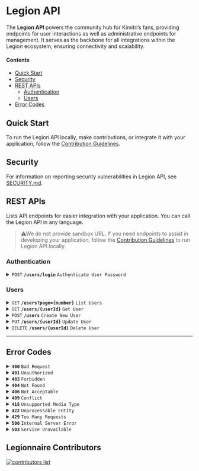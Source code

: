 # Legion API

The **Legion API** powers the community hub for Kimitri’s fans, providing endpoints for user interactions as well as administrative endpoints for management. It serves as the backbone for all integrations within the Legion ecosystem, ensuring connectivity and scalability.


#### Contents

- [Quick Start](#quick-start)
- [Security](#security)
- [REST APIs](#rest-apis)
    - [Authentication](#authentication)
    - [Users](#users)
- [Error Codes](#error-codes)

## Quick Start

To run the Legion API locally, make contributions, or integrate it with your application, follow the  [Contribution Guidelines](./CONTRIBUTING.md).

## Security

For information on reporting security vulnerabilities in Legion API, see
[SECURITY.md](./SECURITY.md).
  
## REST APIs

Lists API endpoints for easier integration with your application. You can call the Legion API in any language. 
>⚠We do not provide sandbox URL. If you need endpoints to assist in developing your application, follow the [Contribution Guidelines](./CONTRIBUTING.md) to run Legion API locally.

### Authentication

<details>
 <summary><code>POST</code> <code><b>/users/login</b></code> <code>Authenticate User Password</code></summary>
 
#### Authenticate User Password
This endpoint authenticates a user by verifying their email or username along with the provided password. If the credentials match a registered user in the database, a JSON Web Token (JWT) is generated and returned to the client.

#### Request 

> #### Header Parameters 
> | name         |  required | description                                                                                          |
> |--------------|-----------|------------------------------------------------------------------------------------------------------|
> | Content-Type |  yes      | Required for operations with a request body. The value is application/. Where the 'format' is 'json'.|
> | X-CSRF-Token |  yes      | A CSRF token to protect against cross-site request forgery attacks. Must be included in the request.|

> #### Body Schema
> | name          |  type     | Required | description                         |
> |---------------|-----------|----------|-------------------------------------|
> | username      |  string   |**no**| 	The username of the user. Either `username` or `email` must be provided. |
> | email         |  string   |**no** | 	The email of the user. Either `username` or `email` must be provided.    |
> | password      |  string   |**yes** | 	The password for the user. |

#### Response 

> #### Sample Successful Response 
>
> Status Code: `200` <br>
> application/json
>```json
>{
>    "success": true,
>    "message": "User authenticated successfully!",
>    "data": {
>      "id": "01JEVAG858D9NP6A1NMTKXPRRA",
>      "name": "John Doe",
>      "username": "jhondoe123",
>      "email": "john.doe@example.com",
>      "token": {
>        "accessToken": "eyJhbGciOiJIUzI1NiIsInR...",
>        "refreshToken": "eyJhbGciOiJIUzI1NiIsInR5cCI6IkpXVCJ9...",
>        "expiresIn": "1737648644"
>        },
>    }
>}
>```


> #### Response Schema
> application/json
>| Key         | Type     | Description                                      |
>|-------------|----------|--------------------------------------------------|
>| success     | boolean  | Indicates whether the request was successful.    |
>| message     | string   | A message providing additional context.          |
>| data        | object   | Contains the authenticated user's details and tokens.            |
>| data.id       | string   | Unique identifier for the authenticated user (ULID format).  |
>| data.name     | string   | Name for the authenticated user.                             |
>| data.email    | string   | Email for the authenticated user.                            |
>| data.username    | string   | Username for the authenticated user.                           |
>| data.token    | object   |   Contains authentication tokens and their expiry.|
>| data.token.accessToken    | string   | 	The JWT access token.                            |
>| data.token.refreshToken    | string   | 	The JWT access refreshToken.                            |
>| data.token.expiresIn    | string   | 	The token expiration time (UNIX timestamp).                           |


</details>


### Users

<details>
 <summary><code>GET</code> <code><b>/users?page={number}</b></code> <code>List Users</code></summary>
 
#### List Users
Retrieves a paginated list of users, with 20 users per page, including detailed information for each. If the user is marked as deleted, the response return deleted status without exposing sensitive or unnecessary data.

#### Request 

> #### Header Parameters 
> | name         |  required | description                                                                                          |
> |--------------|-----------|------------------------------------------------------------------------------------------------------|
> | Content-Type |  yes      | Required for operations with a request body. The value is application/. Where the 'format' is 'json'.|
> | X-CSRF-Token |  yes      | A CSRF token to protect against cross-site request forgery attacks. Must be included in the request.|

> #### Query Parameters
> | Name | Type   | Required | Description                          |
> |------|--------|----------|--------------------------------------|
> | page   | string | **yes**  | The page number to retrieve.  |
> | includeDeleted   | string | **no**  | If set to `true`, includes data for soft-deleted users in the response. By default, only active users are retrieved.  |

#### Response 

> #### Sample Successful Response 
>
> Status Code: `200` <br>
> application/json
>```json
>{
>    "success": true,
>    "message": "Users list retrieved successfully!",
>    "data": {
>      "users": [
>           {
>               "id": "01JJ02AHX4NEFDRH5PT5KQX5MT",
>               "name": "Elaine Windler",
>               "username": "Jaylon.Stamm22",
>               "email": "Sherwood50@gmail.com",
>               "kats": 0,
>               "rank": null,
>               "isActive": true,
>               "createdAt": "2025-01-19T19:58:34.404Z"
>           },
>           {
>               "id": "01JJ0W0VM4F6DFDZWYD6P10E21",
>               "name": "Miss Luz Brakus",
>               "username": "Verlie.Dietrich66",
>               "email": "Howell.Graham61@hotmail.com",
>               "kats": 0,
>               "rank": null,
>               "isActive": true,
>               "createdAt": "2025-01-20T03:27:39.652Z"
>           },
>           ...
>       ],
>       "pagination": {
>           "totalPages": 1,
>           "totalItems": 3,
>           "isLastPage": true
>       }
>    }
>}
>```


> #### Response Schema
> application/json
>| Key         | Type     | Description                                      |
>|-------------|----------|--------------------------------------------------|
>| success     | boolean  | Indicates whether the request was successful.    |
>| message     | string   | A message providing additional context.          |
>| data        | object   | Contains the list of users and pagination details.            |
>| data.users[]                | array    | An array of user objects.                                                   |
>| data.users[].id             | string   | Unique identifier for the user (ULID format).                               |
>| data.users[].name           | string   | The user's full name.                                                       |
>| data.users[].username       | string   | The user's username.                                                       |
>| data.users[].email          | string   | The user's email address.                                                   |
>| data.users[].kats           | number   | Represents the amount of Legion community currency the user possesses.      |
>| data.users[].rank           | number   | The user's rank within the Legion community (null if unranked).             |
>| data.users[].isActive       | boolean  | Indicates whether the user is active.                                       |
>| data.users[].deletedAt      | string   | The date the user was deleted, or null if active.                           |
>| data.users[].restoredAt      | string   | The date the user was restored.                           |
>| data.users[].createdAt      | string   | Date when the user was created (ISO 8601 format).                           |
>| data.pagination           | object   | Pagination information for the result set.                                 |
>| data.pagination.totalPages| number   | Total number of pages available.                                            |
>| data.pagination.totalItems| number   | Total number of users available.                                           |
>| data.pagination.isLastPage| boolean  | Indicates whether the current page is the last one.                         |



</details>


<details>
 <summary><code>GET</code> <code><b>/users/{userId}</b></code> <code>Get User</code></summary>
 
#### Get User
Fetches detailed information about a specific user using the provided `id`. If the user is marked as deleted, the response return deleted status without exposing sensitive or unnecessary data.

#### Request 

> #### Header Parameters 
> | name         |  required | description                                                                                          |
> |--------------|-----------|------------------------------------------------------------------------------------------------------|
> | Content-Type |  yes      | Required for operations with a request body. The value is application/. Where the 'format' is 'json'.|
> | X-CSRF-Token |  yes      | A CSRF token to protect against cross-site request forgery attacks. Must be included in the request.|

> #### Path Parameters
> | Name | Type   | Required | Description                          |
> |------|--------|----------|--------------------------------------|
> | id   | string | **yes**  | The unique identifier of the user.  |


> #### Query Parameters
> | Name | Type   | Required | Description                          |
> |------|--------|----------|--------------------------------------|
> | includeDeleted   | string | **no**  | If set to `true`, includes data for soft-deleted users in the response. By default, only active users are retrieved.  |

#### Response 

> #### Sample Successful Response 
>
> Status Code: `200` <br>
> application/json
>```json
>{
>    "success": true,
>    "message": "User retrieved successfully!",
>    "data": {
>      "id": "01JEVAG858D9NP6A1NMTKXPRRA",
>      "name": "John Doe",
>      "username": "jhondoe123",
>      "email": "john.doe@example.com",
>      "kats": 0,
>      "rank": 0,
>      "isActive": true,
>      "deletedAt": null,
>      "createdAt": "2025-01-13T03:14:41.000Z"
>    }
>}
>```


> #### Response Schema
> application/json
>| Key         | Type     | Description                                      |
>|-------------|----------|--------------------------------------------------|
>| success     | boolean  | Indicates whether the request was successful.    |
>| message     | string   | A message providing additional context.          |
>| data        | object   | Contains user authentication details.            |
>| data.id       | string   | Unique identifier for the user (ulid format).  |
>| data.name     | string   | Name for the user.                             |
>| data.email    | string   | Email for the user.                            |
>| data.kats    | number   | Represents the amount of Legion community currency the user possesses.                            |
>| data.rank    | number   | Indicates the user's rank within the Legion community.                            |
>| data.isActive    | boolean   | Indicates if the user is currently active.                            |
>| data.deletedAt    | string   | Date of the user was deleted.                            |
>| data.createdAt    | string   | Date of the user was created (ISO 8601 format).    |


</details>

<details>
 <summary><code>POST</code> <code><b>/users</b></code> <code>Create New User</code></summary>
 
#### Create New User
Allows the creation of a new user in the Legion ecosystem.

#### Request 

> #### Header Parameters 
> | name         |  required | description                                                                                          |
> |--------------|-----------|------------------------------------------------------------------------------------------------------|
> | Content-Type |  yes      | Required for operations with a request body. The value is application/. Where the 'format' is 'json'.|
> | X-CSRF-Token |  yes      | A CSRF token to protect against cross-site request forgery attacks. Must be included in the request.|

> #### Body Schema
> | name          |  type     | Required | description                         |
> |---------------|-----------|----------|-------------------------------------|
> | name          |  string   |**yes**| 	The name for the new user. |
> | username      |  string   |**yes**| 	The username for the new user. |
> | isTotpEnable  |  string   |**yes** | 	If `true` the endpoint will return the otpauth URL used by Auth Apps (e.g., Google Authenticator) to register a new TOTP token.    |
> | password      |  string   |**no** | 	The password for the user. |
> | email         |  string   |**no** | 	The email for the user.    |

#### Response 

> #### Sample Successful Response 
>
> Status Code: `201` <br>
> application/json
>```json
>{
>    "success": true,
>    "message": "User created successfully!",
>    "data": {
>      "id": "01JEVAG858D9NP6A1NMTKXPRRA",
>      "name": "John Doe",
>      "username": "jhondoe123",
>      "email": "john.doe@example.com",
>      "isActive": true,
>      "otpauth": "otpauth://totp/johndoe123?secret=MH27X3S4ZFXEYEPYTARK4TMAZO5CC7LW&issuer=LegionKimitri&algorithm=SHA256&digits=6&period=30",
>      "createdAt": "2025-01-13T03:14:41.000Z"
>    }
>}
>```


> #### Response Schema
> application/json
>| Key         | Type     | Description                                      |
>|-------------|----------|--------------------------------------------------|
>| success     | boolean  | Indicates whether the request was successful.    |
>| message     | string   | A message providing additional context.          |
>| data        | object   | Contains user authentication details.            |
>| data.id       | string   | Unique identifier for the created user (ulid format).  |
>| data.name     | string   | Name for the created user.                             |
>| data.email    | string   | Email for the created user.                            |
>| data.isActive    | boolean   | Indicates if the user is currently active.                            |
>| data.otpauth    | string   | OTP authentication URL used to configure authentication apps (e.g., Google Authenticator).    |
>| data.createdAt    | string   | Date of the user was created (ISO 8601 format).    |


</details>

<details>
 <summary><code>PUT</code> <code><b>/users/{userId}</b></code> <code>Update User</code></summary>
 
#### Update User
Allows updating user data but prevents updates if the `username` or `email` already exists in another user's account.

#### Request 

> #### Header Parameters 
> | name         |  required | description                                                                                          |
> |--------------|-----------|------------------------------------------------------------------------------------------------------|
> | Content-Type |  yes      | Required for operations with a request body. The value is application/. Where the 'format' is 'json'.|
> | X-CSRF-Token |  yes      | A CSRF token to protect against cross-site request forgery attacks. Must be included in the request.|
> | Authorization |  yes      | A Bearer token in the format `Bearer <JWT>` for authenticating the request and ensuring access.|

> #### Path Parameters
> | Name | Type   | Required | Description                          |
> |------|--------|----------|--------------------------------------|
> | id   | string | **yes**  | The unique identifier of the user.  |

> #### Body Schema
> | name          |  type     | Required | description                         |
> |---------------|-----------|----------|-------------------------------------|
> | name          |  string   |**yes**| 	The name for the user. |
> | username      |  string   |**yes**| 	The username for the user. |
> | email         |  string   |**no** | 	The email for the user.    |

#### Response 

> #### Sample Successful Response 
>
> Status Code: `200` <br>
> application/json
>```json
>{
>    "success": true,
>    "message": "User updated successfully!",
>    "data": {
>      "id": "01JEVAG858D9NP6A1NMTKXPRRA",
>      "name": "John Doe",
>      "username": "jhondoe123",
>      "email": "john.doe@example.com",
>      "isActive": true,
>      "createdAt": "2025-01-13T03:14:41.000Z"
>    }
>}
>```


> #### Response Schema
> application/json
>| Key         | Type     | Description                                      |
>|-------------|----------|--------------------------------------------------|
>| success     | boolean  | Indicates whether the request was successful.    |
>| message     | string   | A message providing additional context.          |
>| data        | object   | Contains user authentication details.            |
>| data.id       | string   | Unique identifier for the user (ulid format).  |
>| data.name     | string   | Name for the user.                             |
>| data.email    | string   | Email for the user.                            |
>| data.isActive    | boolean   | Indicates if the user is currently active.                            |
>| data.createdAt    | string   | Date of the user was created (ISO 8601 format).    |


</details>

<details>
 <summary><code>DELETE</code> <code><b>/users/{userId}</b></code> <code>Delete User</code></summary>
 
#### Delete User
Allows soft deletion for users. When using this endpoint, users are marked as deleted without permanently removing their data from the database. This approach helps maintain data integrity and prevents potential issues with foreign key constraints.

#### Request 

> #### Header Parameters 
> | name         |  required | description                                                                                          |
> |--------------|-----------|------------------------------------------------------------------------------------------------------|
> | Content-Type |  yes      | Required for operations with a request body. The value is application/. Where the 'format' is 'json'.|
> | X-CSRF-Token |  yes      | A CSRF token to protect against cross-site request forgery attacks. Must be included in the request.|
> | Authorization |  yes      | A Bearer token in the format `Bearer <JWT>` for authenticating the request and ensuring access.|

> #### Path Parameters
> | Name | Type   | Required | Description                          |
> |------|--------|----------|--------------------------------------|
> | id   | string | **yes**  | The unique identifier of the user.  |

#### Response 

> #### Sample Successful Response 
>
> Status Code: `200` <br>
> application/json
>```json
>{
>    "success": true,
>    "message": "User deleted successfully!",
>    "data": {
>      "id": "01JEVAG858D9NP6A1NMTKXPRRA",
>      "name": "John Doe",
>      "username": "jhondoe123",
>      "email": "john.doe@example.com",
>      "kats": 0,
>      "rank": 0,
>      "isActive": true,
>      "deletedAt": "2025-01-14T03:14:41.000Z",
>      "createdAt": "2025-01-13T03:14:41.000Z"
>    }
>}
>```


> #### Response Schema
> application/json
>| Key         | Type     | Description                                      |
>|-------------|----------|--------------------------------------------------|
>| success     | boolean  | Indicates whether the request was successful.    |
>| message     | string   | A message providing additional context.          |
>| data        | object   | Contains user authentication details.            |
>| data.id       | string   | Unique identifier for the user (ulid format).  |
>| data.name     | string   | Name for the user.                             |
>| data.email    | string   | Email for the user.                            |
>| data.kats    | number   | Represents the amount of Legion community currency the user possesses.                            |
>| data.rank    | number   | Indicates the user's rank within the Legion community.                            |
>| data.isActive    | boolean   | Indicates if the user is currently active.                            |
>| data.deletedAt    | string   | Date of the user was deleted.                            |
>| data.createdAt    | string   | Date of the user was created (ISO 8601 format).    |


</details>


------------------------------------------------------------------------------------------

## Error Codes

<details>
 <summary><code><b>400</b></code> <code>Bad Request</code></summary>

#### Bad Request
The server could not understand the request. Indicates one of these conditions:

- The API cannot convert the payload data to the underlying data type.
- The data is not in the expected data format.
- A required field is not available.
- A simple data validation error occurred.

</details>

<details>
 <summary><code><b>401</b></code> <code>Unauthorized</code></summary>

#### Unauthorized
The request requires user authentication. This error may occur under the following conditions:

- The request did not include valid authentication credentials.
- The provided credentials are invalid or incorrect.
- The authentication token has expired or is missing.
- The user does not have permission to access the requested resource.

</details>

<details>
 <summary><code><b>403</b></code> <code>Forbidden</code></summary>

#### Forbidden
The client is not authorized to access this resource although it might have valid credentials. For example, the client does not have the correct JWT Token.

</details>

<details>
 <summary><code><b>404</b></code> <code>Not Found</code></summary>

#### Not Found
The server did not find anything that matches the request URI. Either the URI is incorrect or the resource is not available. For example, no data exists in the database at that key.

</details>

<details>
 <summary><code><b>406</b></code> <code>Not Acceptable</code></summary>

#### Not Acceptable
The server cannot use the client-request media type to return the response payload. For example, this error occurs if the client sends an Accept: `application/xml` request header but the API can generate only an `application/json` response.

</details>

<details>
 <summary><code><b>409</b></code> <code>Conflict</code></summary>

#### Conflict
The request could not be completed due to a conflict with the current state of the resource. This typically happens when there is an issue that prevents the server from processing the request because it would create an inconsistency. Common scenarios include:

- Resource conflict: Trying to create or update a resource that already exists, such as attempting to create a user with an email address that is already in use.
- Version conflict: Attempting to update a resource with outdated data or conflicting changes, such as trying to update a record that has been modified since it was last fetched.
- State conflict: Attempting an operation that is not allowed based on the current state of the resource, such as trying to delete a resource that is in use or locked.
</details>

<details>
 <summary><code><b>415</b></code> <code>Unsupported Media Type</code></summary>

#### Unsupported Media Type
The API cannot process the media type of the request payload. For example:
- The client sends a request with an unsupported Content-Type (e.g., sending application/xml when the server only supports application/json).
- The server cannot process the data in the Content-Type because it’s in an unexpected format (e.g., trying to upload a `.jpg` file when only `.png` files are allowed).
- The Content-Type header is missing or malformed.
</details>

<details>
 <summary><code><b>422</b></code> <code>Unprocessable Entity</code></summary>

#### Unprocessable Entity
The API cannot complete the requested action and might require interaction with APIs or processes outside of the current request. For example, this error occurs for any business validation errors, including errors that are not usually of the `400` type.
</details>

<details>
 <summary><code><b>429</b></code> <code>Too Many Requests</code></summary>

#### Too Many Requests
The rate limit for the user, application, or token exceeds a predefined value.
</details>

<details>
 <summary><code><b>500</b></code> <code>Internal Server Error</code></summary>

#### Internal Server Error
A system or application error occurred. Although the client appears to provide a correct request, something unexpected occurred on the server.
</details>

<details>
 <summary><code><b>503</b></code> <code>Service Unavailable</code></summary>

#### Service Unavailable
The server cannot handle the request for a service due to temporary maintenance.

</details>

## Legionnaire Contributors

<a href="https://github.com/kimitrii/legion-api/graphs/contributors">
  <img src="https://contributors-img.web.app/image?repo=kimitrii/legion-api&max=500" alt="contributors list"/>
</a>